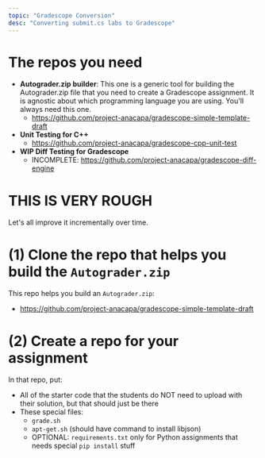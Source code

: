 ```yaml
---
topic: "Gradescope Conversion"
desc: "Converting submit.cs labs to Gradescope"
---
```


# The repos you need

* <b>Autograder.zip builder</b>: This one is a generic tool for building the Autograder.zip file that you need to create a Gradescope assignment.  It is agnostic about which programming language you are using.  You'll always need this one.  
    * <https://github.com/project-anacapa/gradescope-simple-template-draft>
* <b>Unit Testing for C++</b>
    * <https://github.com/project-anacapa/gradescope-cpp-unit-test>
* <b>WIP Diff Testing for Gradescope</b>
    * INCOMPLETE: <https://github.com/project-anacapa/gradescope-diff-engine>

# THIS IS VERY ROUGH

Let's all improve it incrementally over time.

# (1) Clone the repo that helps you build the `Autograder.zip`

This repo helps you build an `Autograder.zip`:

* <https://github.com/project-anacapa/gradescope-simple-template-draft>

# (2) Create a repo for your assignment

In that repo, put:

* All of the starter code that the students do NOT need to upload with their solution, but that should just be there
* These special files:
   * `grade.sh`
   * `apt-get.sh`  (should have command to install libjson)
   * OPTIONAL: `requirements.txt` only for Python assignments that needs special `pip install` stuff
   
